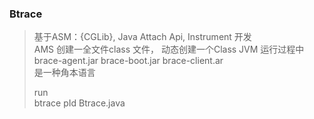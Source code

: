 ### Btrace
> 基于ASM：{CGLib}, Java Attach Api, Instrument 开发  
>AMS 创建一全文件class 文件， 动态创建一个Class JVM 运行过程中  
>brace-agent.jar brace-boot.jar brace-client.ar  
>是一种角本语言  
>
>run  
>btrace pId Btrace.java  